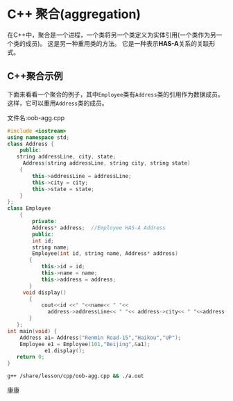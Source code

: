 # C++ 聚合(aggregation)

在C++中，聚合是一个进程，一个类将另一个类定义为实体引用(一个类作为另一个类的成员)。 这是另一种重用类的方法。 它是一种表示**HAS-A**关系的关联形式。

## C++聚合示例

下面来看看一个聚合的例子，其中`Employee`类有`Address`类的引用作为数据成员。 这样，它可以重用`Address`类的成员。

文件名:oob-agg.cpp

```cpp
#include <iostream>  
using namespace std;  
class Address {  
    public:  
   string addressLine, city, state;    
     Address(string addressLine, string city, string state)    
    {    
        this->addressLine = addressLine;    
        this->city = city;    
        this->state = state;    
    }    
};  
class Employee    
    {    
        private:  
        Address* address;  //Employee HAS-A Address   
        public:  
        int id;    
        string name;    
        Employee(int id, string name, Address* address)    
       {    
           this->id = id;    
           this->name = name;    
           this->address = address;    
       }    
     void display()    
       {    
           cout<<id <<" "<<name<< " "<<     
             address->addressLine<< " "<< address->city<< " "<<address->state<<endl;    
       }    
   };   
int main(void) {  
    Address a1= Address("Renmin Road-15","Haikou","UP");    
    Employee e1 = Employee(101,"Beijing",&a1);    
            e1.display();   
   return 0;  
}
```

```bash
g++ /share/lesson/cpp/oob-agg.cpp && ./a.out
```

康康